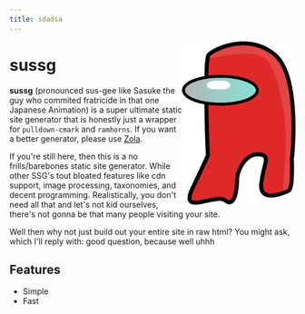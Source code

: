 ```yaml
---
title: sdadsa
---
```


<img src="https://raw.githubusercontent.com/nuttycream/sussg/main/static/sussg.svg?sanitize=true" alt="sussy baka" width="200" align="right">

# sussg

**sussg** (pronounced sus-gee like Sasuke the guy who commited fratricide in
that one Japanese Animation) is a super ultimate static site generator that is
honestly just a wrapper for `pulldown-cmark` and `ramhorns`. If you want a
better generator, please use [Zola](https://www.getzola.org).

If you're still here, then this is a no frills/barebones static site generator.
While other SSG's tout bloated features like cdn support, image processing,
taxonomies, and decent programming. Realistically, you don't need all that and
let's not kid ourselves, there's not gonna be that many people visiting your
site.

Well then why not just build out your entire site in raw html? You might ask,
which I'll reply with: good question, because well uhhh

## Features

- Simple
- Fast
